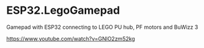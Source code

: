 # ESP32.LegoGamepad
Gamepad with ESP32 connecting to LEGO PU hub, PF motors and BuWizz 3

https://www.youtube.com/watch?v=GNlO2zm52kg
